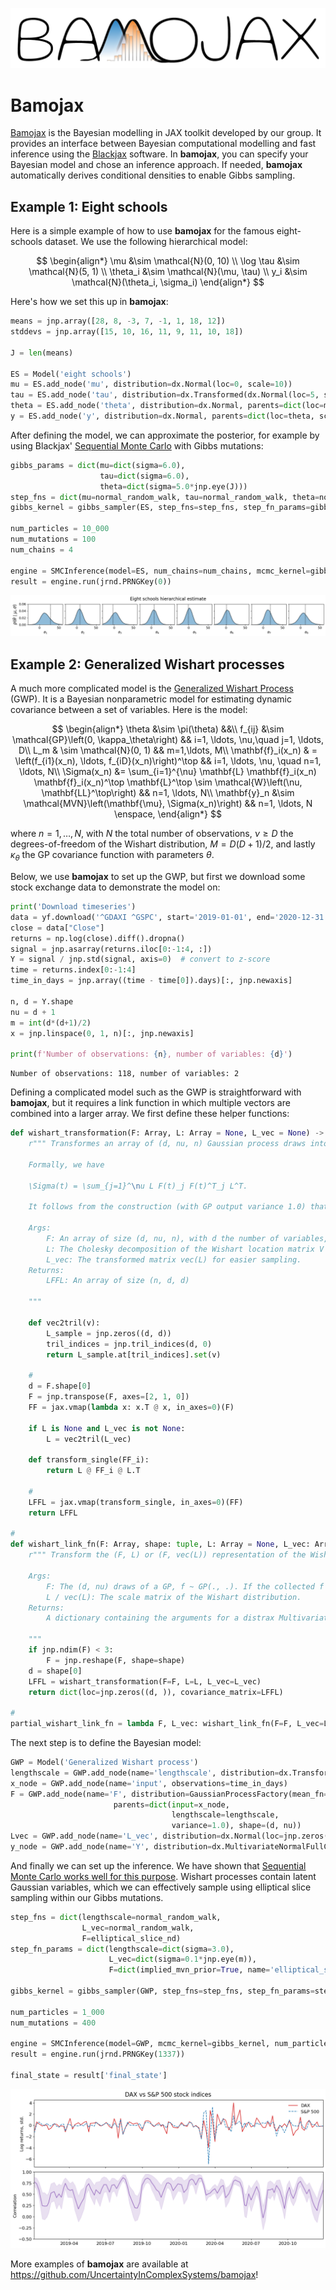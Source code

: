![bamojax logo](../_images/bamojax_logo.png)

# Bamojax

[Bamojax](https://doi.org/10.5281/zenodo.15038847) is the Bayesian modelling in JAX toolkit developed by our group. It provides an interface between Bayesian computational modelling and fast inference using the [Blackjax](https://blackjax-devs.github.io/blackjax/) software. In **bamojax**, you can specify your Bayesian model and chose an inference approach. If needed, **bamojax** automatically derives conditional densities to enable Gibbs sampling.


## Example 1: Eight schools

Here is a simple example of how to use **bamojax** for the famous eight-schools dataset. We use the following hierarchical model:

$$
\begin{align*}
    \mu &\sim \mathcal{N}(0, 10) \\
    \log \tau &\sim \mathcal{N}(5, 1) \\
    \theta_i &\sim \mathcal{N}(\mu, \tau) \\
    y_i &\sim \mathcal{N}(\theta_i, \sigma_i)
\end{align*}
$$

Here's how we set this up in **bamojax**:


```python
means = jnp.array([28, 8, -3, 7, -1, 1, 18, 12])
stddevs = jnp.array([15, 10, 16, 11, 9, 11, 10, 18])

J = len(means)

ES = Model('eight schools')
mu = ES.add_node('mu', distribution=dx.Normal(loc=0, scale=10))
tau = ES.add_node('tau', distribution=dx.Transformed(dx.Normal(loc=5, scale=1), tfb.Exp()))
theta = ES.add_node('theta', distribution=dx.Normal, parents=dict(loc=mu, scale=tau), shape=(J, ))
y = ES.add_node('y', distribution=dx.Normal, parents=dict(loc=theta, scale=stddevs), observations=means)
```

After defining the model, we can approximate the posterior, for example by using Blackjax' [Sequential Monte Carlo](https://link.springer.com/article/10.3758/s13428-025-02642-1?utm_source=rct_congratemailt&utm_medium=email&utm_campaign=oa_20250326&utm_content=10.3758/s13428-025-02642-1) with Gibbs mutations:


```python
gibbs_params = dict(mu=dict(sigma=6.0),
                    tau=dict(sigma=6.0),
                    theta=dict(sigma=5.0*jnp.eye(J)))
step_fns = dict(mu=normal_random_walk, tau=normal_random_walk, theta=normal_random_walk)
gibbs_kernel = gibbs_sampler(ES, step_fns=step_fns, step_fn_params=gibbs_params)

num_particles = 10_000
num_mutations = 100
num_chains = 4

engine = SMCInference(model=ES, num_chains=num_chains, mcmc_kernel=gibbs_kernel, num_particles=num_particles, num_mutations=num_mutations)
result = engine.run(jrnd.PRNGKey(0))
```


![png](_static/bamojax_demo_files/bamojax_demo_7_0.png)
    


## Example 2: Generalized Wishart processes

A much more complicated model is the [Generalized Wishart Process](https://arxiv.org/abs/1101.0240) (GWP). It is a Bayesian nonparametric model for estimating dynamic covariance between a set of variables. Here is the model:

$$
\begin{align*}
    \theta &\sim \pi(\theta) &&\\
    f_{ij} &\sim \mathcal{GP}\left(0, \kappa_\theta\right) && i=1, \ldots, \nu,\quad j=1, \ldots, D\\
    L_m & \sim \mathcal{N}(0, 1) && m=1,\ldots, M\\
    \mathbf{f}_i(x_n) & = \left(f_{i1}(x_n), \ldots, f_{iD}(x_n)\right)^\top && i=1, \ldots, \nu, \quad n=1, \ldots, N\\
    \Sigma(x_n) &= \sum_{i=1}^{\nu} \mathbf{L} \mathbf{f}_i(x_n) \mathbf{f}_i(x_n)^\top \mathbf{L}^\top \sim \mathcal{W}\left(\nu, \mathbf{LL}^\top\right) && n=1, \ldots, N\\
    \mathbf{y}_n &\sim \mathcal{MVN}\left(\mathbf{\mu}, \Sigma(x_n)\right) && n=1, \ldots, N \enspace,
\end{align*} 
$$

where $n=1, \ldots, N$, with $N$ the total number of observations, $\nu \geq D$ the degrees-of-freedom of the Wishart distribution, $M = D(D+1)/2$, and lastly $\kappa_\theta$ the GP covariance function with parameters $\theta$.

Below, we use **bamojax** to set up the GWP, but first we download some stock exchange data to demonstrate the model on:


```python
print('Download timeseries')
data = yf.download('^GDAXI ^GSPC', start='2019-01-01', end='2020-12-31', interval='1d')
close = data["Close"]
returns = np.log(close).diff().dropna()
signal = jnp.asarray(returns.iloc[0:-1:4, :])
Y = signal / jnp.std(signal, axis=0)  # convert to z-score
time = returns.index[0:-1:4]
time_in_days = jnp.array((time - time[0]).days)[:, jnp.newaxis]

n, d = Y.shape
nu = d + 1
m = int(d*(d+1)/2)
x = jnp.linspace(0, 1, n)[:, jnp.newaxis]

print(f'Number of observations: {n}, number of variables: {d}')
```


    Number of observations: 118, number of variables: 2




Defining a complicated model such as the GWP is straightforward with **bamojax**, but it requires a link function in which multiple vectors are combined into a larger array. We first define these helper functions:


```python
def wishart_transformation(F: Array, L: Array = None, L_vec = None) -> Array:
    r""" Transformes an array of (d, nu, n) Gaussian process draws into an array of (n, d, d) Wishart-distributed covariance matrices.

    Formally, we have

    \Sigma(t) = \sum_{j=1}^\nu L F(t)_j F(t)^T_j L^T.

    It follows from the construction (with GP output variance 1.0) that \Sigma(t) ~ W_d(V, nu), with V the Wishart location and nu its degrees of freedom.

    Args:
        F: An array of size (d, nu, n), with d the number of variables, nu>d the degrees-of-freedom and n the number of timepoints. F[i,j,:] ~ GP(mean, cov_fn)
        L: The Cholesky decomposition of the Wishart location matrix V
        L_vec: The transformed matrix vec(L) for easier sampling.
    Returns:
        LFFL: An array of size (n, d, d)

    """

    def vec2tril(v):
        L_sample = jnp.zeros((d, d))
        tril_indices = jnp.tril_indices(d, 0)
        return L_sample.at[tril_indices].set(v)

    #
    d = F.shape[0]
    F = jnp.transpose(F, axes=[2, 1, 0])    
    FF = jax.vmap(lambda x: x.T @ x, in_axes=0)(F)   

    if L is None and L_vec is not None:
        L = vec2tril(L_vec)

    def transform_single(FF_i):
        return L @ FF_i @ L.T
    
    #    
    LFFL = jax.vmap(transform_single, in_axes=0)(FF)    
    return LFFL
 
# 
def wishart_link_fn(F: Array, shape: tuple, L: Array = None, L_vec: Array = None) -> dict:
    r""" Transform the (F, L) or (F, vec(L)) representation of the Wishart process into a set of parameters for dx.MultivariateNormalFullCovariance ('loc and covariance_matrix')

    Args:
        F: The (d, nu) draws of a GP, f ~ GP(., .). If the collected f's are flattened, they are reshaped here.
        L / vec(L): The scale matrix of the Wishart distribution.
    Returns:
        A dictionary containing the arguments for a distrax MultivariateNormalFullCovariance distribution object.    
    
    """
    if jnp.ndim(F) < 3:
        F = jnp.reshape(F, shape=shape)
    d = shape[0]
    LFFL = wishart_transformation(F=F, L=L, L_vec=L_vec)
    return dict(loc=jnp.zeros((d, )), covariance_matrix=LFFL)

#
partial_wishart_link_fn = lambda F, L_vec: wishart_link_fn(F=F, L_vec=L_vec, shape=(d, nu, n))
```

The next step is to define the Bayesian model:


```python
GWP = Model('Generalized Wishart process')
lengthscale = GWP.add_node(name='lengthscale', distribution=dx.Transformed(dx.Normal(loc=3.0, scale=0.5), tfb.Exp()))
x_node = GWP.add_node(name='input', observations=time_in_days)
F = GWP.add_node(name='F', distribution=GaussianProcessFactory(mean_fn=Zero(), cov_fn=jk.RBF()), 
                       parents=dict(input=x_node, 
                                    lengthscale=lengthscale, 
                                    variance=1.0), shape=(d, nu))
Lvec = GWP.add_node(name='L_vec', distribution=dx.Normal(loc=jnp.zeros((m, )), scale=jnp.ones((m, ))))
y_node = GWP.add_node(name='Y', distribution=dx.MultivariateNormalFullCovariance, parents=dict(F=F, L_vec=Lvec), link_fn=partial_wishart_link_fn, observations=Y)
```

And finally we can set up the inference. We have shown that [Sequential Monte Carlo works well for this purpose](https://www.mdpi.com/1099-4300/26/8/695). Wishart processes contain latent Gaussian variables, which we can effectively sample using elliptical slice sampling within our Gibbs mutations. 


```python
step_fns = dict(lengthscale=normal_random_walk,
                L_vec=normal_random_walk,
                F=elliptical_slice_nd)
step_fn_params = dict(lengthscale=dict(sigma=3.0),
                      L_vec=dict(sigma=0.1*jnp.eye(m)),  
                      F=dict(implied_mvn_prior=True, name='elliptical_slice_nd', nd=(d, nu)))

gibbs_kernel = gibbs_sampler(GWP, step_fns=step_fns, step_fn_params=step_fn_params)

num_particles = 1_000
num_mutations = 400

engine = SMCInference(model=GWP, mcmc_kernel=gibbs_kernel, num_particles=num_particles, num_mutations=num_mutations, return_diagnostics=False)
result = engine.run(jrnd.PRNGKey(1337))

final_state = result['final_state']
```

    
![png](_static/bamojax_demo_files/bamojax_demo_17_0.png)
    


More examples of **bamojax** are available at https://github.com/UncertaintyInComplexSystems/bamojax!
